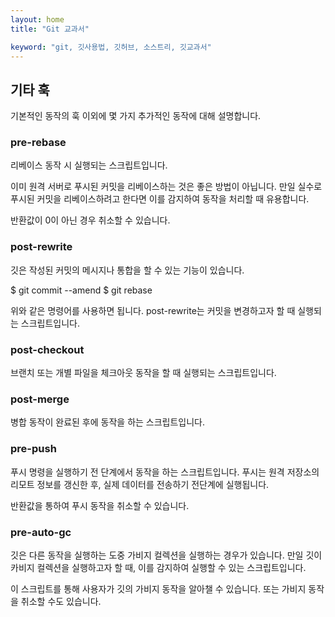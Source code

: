 ```yaml
---
layout: home
title: "Git 교과서"

keyword: "git, 깃사용법, 깃허브, 소스트리, 깃교과서"
---
```

## 기타 훅
기본적인 동작의 훅 이외에 몇 가지 추가적인 동작에 대해 설명합니다.

### pre-rebase
리베이스 동작 시 실행되는 스크립트입니다.

이미 원격 서버로 푸시된 커밋을 리베이스하는 것은 좋은 방법이 아닙니다. 만일 실수로 푸시된 커밋을 리베이스하려고 한다면 이를 감지하여 동작을 처리할 때 유용합니다.

반환값이 0이 아닌 경우 취소할 수 있습니다.

### post-rewrite
깃은 작성된 커밋의 메시지나 통합을 할 수 있는 기능이 있습니다. 

$ git commit --amend
$ git rebase

위와 같은 명령어를 사용하면 됩니다. post-rewrite는 커밋을 변경하고자 할 때 실행되는 스크립트입니다.

### post-checkout
브랜치 또는 개별 파일을 체크아웃 동작을 할 때 실행되는 스크립트입니다.

### post-merge
병합 동작이 완료된 후에 동작을 하는 스크립트입니다. 

### pre-push
푸시 명령을 실행하기 전 단계에서 동작을 하는 스크립트입니다. 푸시는 원격 저장소의 리모트 정보를 갱신한 후, 실제 데이터를 전송하기 전단계에 실행됩니다.

반환값을 통하여 푸시 동작을 취소할 수 있습니다.

### pre-auto-gc 
깃은 다른 동작을 실행하는 도중 가비지 컬렉션을 실행하는 경우가 있습니다. 만일 깃이 카비지 컬렉션을 실행하고자 할 때, 이를 감지하여 실행할 수 있는 스크립트입니다.

이 스크립트를 통해 사용자가 깃의 가비지 동작을 알아챌 수 있습니다. 또는 가비지 동작을 취소할 수도 있습니다.